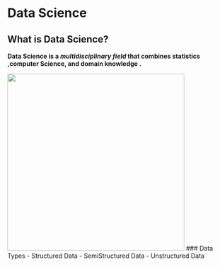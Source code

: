 # Data Science

## What is Data Science?
 **Data Science is a  *multidisciplinary field* that combines statistics ,computer Science, and domain knowledge .**


<img src="DS.png" width="400" height="400">
### Data Types
- Structured Data
- SemiStructured Data
- Unstructured Data
